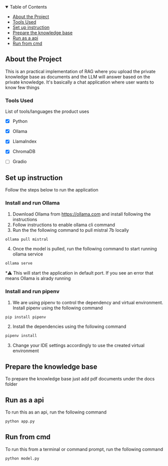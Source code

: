 <!-- TABLE OF CONTENTS -->
<details open="open">
  <summary>Table of Contents</summary>
  <ul>
    <li><a href="#about-the-project">About the Project</a></li>
    <li><a href="#about-the-project">Tools Used</a></li>
    <li><a href="#usage">Set up instruction</a></li>
    <li><a href="#how-to-compute-faqs">Prepare the knowledge base</a></li>
    <li><a href="#contributing">Run as a api</a></li>
    <li><a href="#getting-started">Run from cmd</a></li>
  </ul>
</details>
<!-- END OF PROJECT TITLE -->

<!-- ABOUT THE PROJECT -->
## About the Project
This is an practical implementation of RAG where you upload the private knowledge base as 
documents and the LLM will answer based on the private knowledge. It's basically
a chat application where user wants to know few things


### Tools Used
List of tools/languages the product uses
- [x] Python
- [x] Ollama
- [x] LlamaIndex
- [x] ChromaDB
- [ ] Gradio


<!-- END OF ABOUT THE PROJECT -->


<!-- USAGE -->
## Set up instruction
Follow the steps below to run the application

### Install and run Ollama

1. Download Ollama from https://ollama.com and install following the instructions
2. Follow instructions to enable ollama cli command
3. Run the the following command to pull mistral 7b locally
``` bash
ollama pull mistral
```
4. Once the model is pulled, run the following command to start running ollama service
``` bash
ollama serve
```
*⚠️ This will start the application in default port. If you see an error that means Ollama is alrady running  
### Install and run pipenv
1. We are using pipenv to control the dependency and virtual environment. Install pipenv using the following command
``` bash
pip install pipenv
```

2. Install the dependencies using the following command
``` bash
pipenv install
```
3. Change your IDE settings accordingly to use the created virtual environment

## Prepare the knowledge base
To prepare the knowledge base just add pdf documents under the docs folder


<!-- RUN AS API -->
## Run as a api
To run this as an api, run the following command
``` bash
python app.py
```
<!-- END OF RUN AS API -->

<!-- RUN AS CMD -->
## Run from cmd
To run this from a terminal or command prompt, run the following command
``` bash
python model.py
```
<!-- END OF RUN AS CMD -->